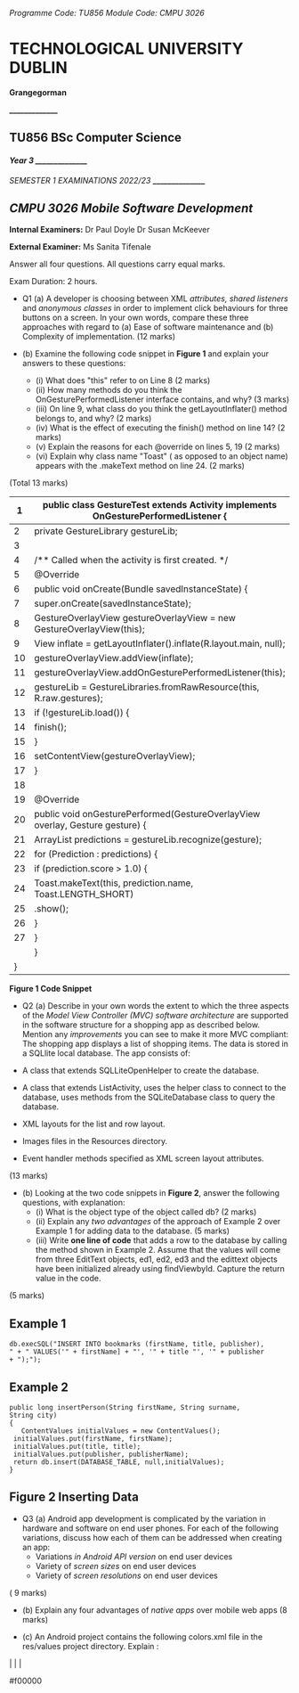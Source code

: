  *Programme Code: TU856 Module Code: CMPU 3026*

# **TECHNOLOGICAL UNIVERSITY DUBLIN**

**Grangegorman**

**_____________**

## TU856 BSc Computer Science

#### *Year 3 ______________*

*SEMESTER 1 EXAMINATIONS 2022/23* **______________**

## *CMPU 3026 Mobile Software Development*

**Internal Examiners:**  Dr Paul Doyle Dr Susan McKeever

**External Examiner:** Ms Sanita Tifenale

Answer all four questions. All questions carry equal marks.

Exam Duration: 2 hours.

- Q1 (a) A developer is choosing between XML *attributes, shared listeners* and *anonymous classes* in order to implement click behaviours for three buttons on a screen. In your own words, compare these three approaches with regard to (a) Ease of software maintenance and (b) Complexity of implementation.
(12 marks)

- (b) Examine the following code snippet in **Figure 1** and explain your answers to these questions:
	- (i) What does "this" refer to on Line 8 (2 marks)
	- (ii) How many methods do you think the OnGesturePerformedListener interface contains, and why? (3 marks)
	- (iii) On line 9, what class do you think the getLayoutInflater() method belongs to, and why? (2 marks)
	- (iv) What is the effect of executing the finish() method on line 14? (2 marks)
	- (v) Explain the reasons for each @override on lines 5, 19 (2 marks)
	- (vi) Explain why class name "Toast" ( as opposed to an object name) appears with the .makeText method on line 24. (2 marks)

(Total 13 marks)

| 1 | public class GestureTest extends Activity implements OnGesturePerformedListener { |
| --- | --- |
| 2 | private GestureLibrary gestureLib; |
| 3 |  |
| 4 | /** Called when the activity is first created. */ |
| 5 | @Override |
| 6 | public void onCreate(Bundle savedInstanceState) { |
| 7 | super.onCreate(savedInstanceState); |
| 8 | GestureOverlayView gestureOverlayView = new GestureOverlayView(this); |
| 9 | View inflate = getLayoutInflater().inflate(R.layout.main, null); |
| 10 | gestureOverlayView.addView(inflate); |
| 11 | gestureOverlayView.addOnGesturePerformedListener(this); |
| 12 | gestureLib = GestureLibraries.fromRawResource(this, R.raw.gestures); |
| 13 | if (!gestureLib.load()) { |
| 14 | finish(); |
| 15 | } |
| 16 | setContentView(gestureOverlayView); |
| 17 | } |
| 18 |  |
| 19 | @Override |
| 20 | public void onGesturePerformed(GestureOverlayView overlay, Gesture gesture) { |
| 21 | ArrayList<Prediction> predictions = gestureLib.recognize(gesture); |
| 22 | for (Prediction : predictions) { |
| 23 | if (prediction.score > 1.0) { |
| 24 | Toast.makeText(this, prediction.name, Toast.LENGTH_SHORT) |
| 25 | .show(); |
| 26 | } |
| 27 | } |
|  | } |
| } |  |

**Figure 1 Code Snippet**

- Q2 (a) Describe in your own words the extent to which the three aspects of the *Model View Controller (MVC) software architecture* are supported in the software structure for a shopping app as described below. Mention any *improvements* you can see to make it more MVC compliant:
The shopping app displays a list of shopping items. The data is stored in a SQLlite local database. The app consists of:

- A class that extends SQLLiteOpenHelper to create the database.
- A class that extends ListActivity, uses the helper class to connect to the database, uses methods from the SQLiteDatabase class to query the database.
- XML layouts for the list and row layout.
- Images files in the Resources directory.
- Event handler methods specified as XML screen layout attributes.

(13 marks)

- (b) Looking at the two code snippets in **Figure 2**, answer the following questions, with explanation:
	- (i) What is the object type of the object called db? (2 marks)
	- (ii) Explain any *two advantages* of the approach of Example 2 over Example 1 for adding data to the database. (5 marks)
	- (iii) Write **one line of code** that adds a row to the database by calling the method shown in Example 2. Assume that the values will come from three EditText objects, ed1, ed2, ed3 and the edittext objects have been initialized already using findViewbyId. Capture the return value in the code.

(5 marks)

## **Example 1**

```
db.execSQL("INSERT INTO bookmarks (firstName, title, publisher),
" + " VALUES('" + firstName] + "', '" + title "', '" + publisher 
+ ");");
```
## **Example 2**

```
public long insertPerson(String firstName, String surname, 
String city) 
{
   ContentValues initialValues = new ContentValues();
 initialValues.put(firstName, firstName);
 initialValues.put(title, title);
 initialValues.put(publisher, publisherName);
 return db.insert(DATABASE_TABLE, null,initialValues);
}
```
## **Figure 2 Inserting Data**

- Q3 (a) Android app development is complicated by the variation in hardware and software on end user phones. For each of the following variations, discuss how each of them can be addressed when creating an app:
	- Variations *in Android API version* on end user devices
	- Variety of *screen sizes* on end user devices
	- Variety of *screen resolutions* on end user devices

( 9 marks)

- (b) Explain any four advantages of *native apps* over mobile web apps
(8 marks)

- (c) An Android project contains the following colors.xml file in the res/values project directory. Explain :

|
|  |

<?xml version="1.0" encoding="utf-8"?> <resources> <color name="opaque_red">#f00000</color> <color name="translucent_red>#80ff00<color> </resources> </colors>

**colors.xml file**

- Q4 (a) An activity implements location tracking. Answer the following:
	- (i) Explain two parameters available to the developer to control the conditions which determine whether the phone location has changed. (7 marks)
	- (ii) Explain how the use of *Android lifecycle methods* can be used to control location tracking efficiency ( 6 marks)
	- (b) Explain why AsyncTask is currently *deprecated* in Android, and describe how to implement an *alternative* solution for running a parallel activity in the background to prevent overloading the main activity.

(12 marks)

